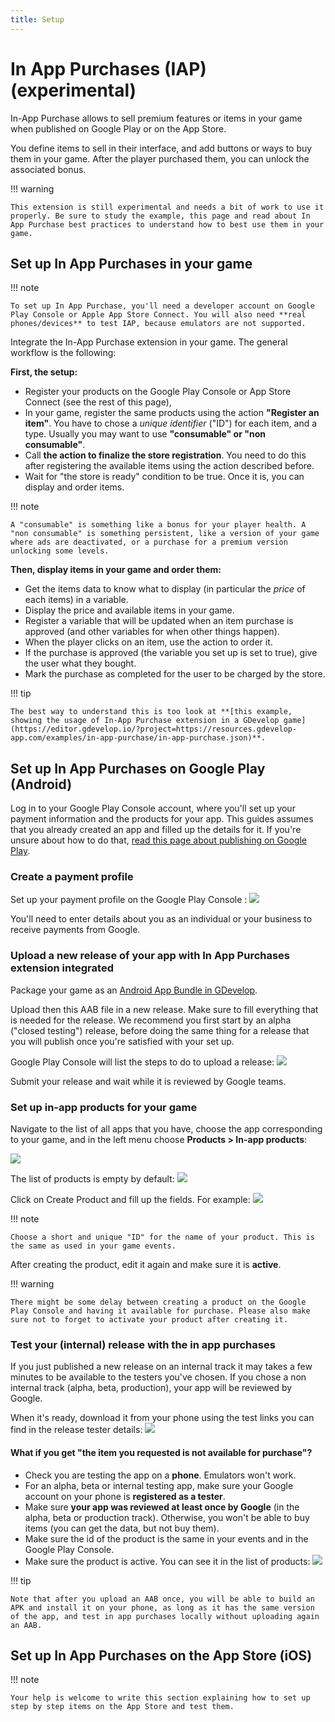 ```yaml
---
title: Setup
---
```

# In App Purchases (IAP) (experimental)
In-App Purchase allows to sell premium features or items in your game when published on Google Play or on the App Store.

You define items to sell in their interface, and add buttons or ways to buy them in your game. After the player purchased them, you can unlock the associated bonus.

!!! warning

    This extension is still experimental and needs a bit of work to use it properly. Be sure to study the example, this page and read about In App Purchase best practices to understand how to best use them in your game.

## Set up In App Purchases in your game

!!! note

    To set up In App Purchase, you'll need a developer account on Google Play Console or Apple App Store Connect. You will also need **real phones/devices** to test IAP, because emulators are not supported.

Integrate the In-App Purchase extension in your game. The general workflow is the following:

**First, the setup:**

- Register your products on the Google Play Console or App Store Connect (see the rest of this page),
- In your game, register the same products using the action **"Register an item"**. You have to chose a *unique identifier* ("ID") for each item, and a type. Usually you may want to use **"consumable" or "non consumable"**.
- Call **the action to finalize the store registration**. You need to do this after registering the available items using the action described before.
- Wait for "the store is ready" condition to be true. Once it is, you can display and order items.

!!! note

    A "consumable" is something like a bonus for your player health. A "non consumable" is something persistent, like a version of your game where ads are deactivated, or a purchase for a premium version unlocking some levels.

**Then, display items in your game and order them:**

- Get the items data to know what to display (in particular the *price* of each items) in a variable.
- Display the price and available items in your game.
- Register a variable that will be updated when an item purchase is approved (and other variables for when other things happen).
- When the player clicks on an item, use the action to order it.
- If the purchase is approved (the variable you set up is set to true), give the user what they bought.
- Mark the purchase as completed for the user to be charged by the store.

!!! tip

    The best way to understand this is too look at **[this example, showing the usage of In-App Purchase extension in a GDevelop game](https://editor.gdevelop.io/?project=https://resources.gdevelop-app.com/examples/in-app-purchase/in-app-purchase.json)**.

## Set up In App Purchases on Google Play (Android)

Log in to your Google Play Console account, where you'll set up your payment information and the products for your app.
This guides assumes that you already created an app and filled up the details for it. If you're unsure about how to do that, [read this page about publishing on Google Play](/gdevelop5/publishing/android/play-store).

### Create a payment profile

Set up your payment profile on the Google Play Console :
![](/gdevelop5/extensions/in-app-purchase/pasted/20211116-180936.png)

You'll need to enter details about you as an individual or your business to receive payments from Google.

### Upload a new release of your app with In App Purchases extension integrated

Package your game as an [Android App Bundle in GDevelop](/gdevelop5/publishing/android).

Upload then this AAB file in a new release. Make sure to fill everything that is needed for the release. We recommend you first start by an alpha ("closed testing") release, before doing the same thing for a release that you will publish once you're satisfied with your set up.

Google Play Console will list the steps to do to upload a release:
![](/gdevelop5/extensions/in-app-purchase/pasted/20211116-183052.png)

Submit your release and wait while it is reviewed by Google teams.

### Set up in-app products for your game

Navigate to the list of all apps that you have, choose the app corresponding to your game, and in the left menu choose **Products > In-app products**:

![](/gdevelop5/extensions/in-app-purchase/pasted/20211116-181946.png)

The list of products is empty by default:
![](/gdevelop5/extensions/in-app-purchase/pasted/20211116-184320.png)

Click on Create Product and fill up the fields. For example:
![](/gdevelop5/extensions/in-app-purchase/pasted/20211116-184435.png)

!!! note

    Choose a short and unique "ID" for the name of your product. This is the same as used in your game events.

After creating the product, edit it again and make sure it is **active**.

!!! warning

    There might be some delay between creating a product on the Google Play Console and having it available for purchase. Please also make sure not to forget to activate your product after creating it.

### Test your (internal) release with the in app purchases

If you just published a new release on an internal track it may takes a few minutes to be available to the testers you've chosen. If you chose a non internal track (alpha, beta, production), your app will be reviewed by Google.

When it's ready, download it from your phone using the test links you can find in the release tester details:
![](/gdevelop5/extensions/in-app-purchase/pasted/20211116-193832.png)

#### What if you get "the item you requested is not available for purchase"?

* Check you are testing the app on a **phone**. Emulators won't work.
* For an alpha, beta or internal testing app, make sure your Google account on your phone is **registered as a tester**.
* Make sure **your app was reviewed at least once by Google** (in the alpha, beta or production track). Otherwise, you won't be able to buy items (you can get the data, but not buy them).
* Make sure the id of the product is the same in your events and in the Google Play Console.
* Make sure the product is active. You can see it in the list of products:
![](/gdevelop5/extensions/in-app-purchase/pasted/20211117-132546.png)

!!! tip

    Note that after you upload an AAB once, you will be able to build an APK and install it on your phone, as long as it has the same version of the app, and test in app purchases locally without uploading again an AAB.

## Set up In App Purchases on the App Store (iOS)

!!! note

    Your help is welcome to write this section explaining how to set up step by step items on the App Store and test them.